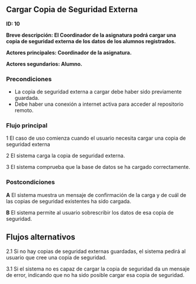 ## Cargar Copia de Seguridad Externa

**ID: 10**

**Breve descripción: El Coordinador de la asignatura podrá cargar una copia de seguridad externa de los datos de los alumnos registrados.**

**Actores principales: Coordinador de la asignatura.**

**Actores segundarios: Alumno.**

### Precondiciones

* La copia de seguridad externa a cargar debe haber sido previamente guardada.
* Debe haber una conexión a internet activa para acceder al repositorio remoto.

### Flujo principal

1 El caso de uso comienza cuando el usuario necesita cargar una copia de seguridad externa

2 El sistema carga la copia de seguridad externa.

3 El sistema comprueba que la base de datos se ha cargado correctamente.

### Postcondiciones

**A** El sistema muestra un mensaje de confirmación de la carga y de cuál de las copias de seguridad existentes ha sido cargada.

**B** El sistema permite al usuario sobrescribir los datos de esa copia de seguridad.

## Flujos alternativos

2.1 Si no hay copias de seguridad externas guardadas, el sistema pedirá al usuario que cree una copia de seguridad.

3.1 Si el sistema no es capaz de cargar la copia de seguridad da un mensaje de error, indicando que no ha sido posible cargar esa copia de seguridad.
